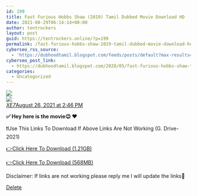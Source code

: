 ```yaml
---
id: 199
title: Fast Furious Hobbs Shaw (2019) Tamil Dubbed Movie Download HD
date: 2021-08-29T06:14:14+00:00
author: tentrockers
layout: post
guid: https://tentrockers.online/?p=199
permalink: /fast-furious-hobbs-shaw-2019-tamil-dubbed-movie-download-hd/
cyberseo_rss_source:
  - 'https://dubhoodtamil.blogspot.com/feeds/posts/default?max-results=150&start-index=301'
cyberseo_post_link:
  - https://dubhoodtamil.blogspot.com/2020/05/fast-furious-hobbs-shaw-tamil-.html
categories:
  - Uncategorized
---
```

<div class="media_block">
  <img src="https://1.bp.blogspot.com/-77UvTe4JXsQ/XsasDuMGuXI/AAAAAAAABMk/uY-9DTR4KxsNEnzc7yA0pIGXh2MYUHS3gCNcBGAsYHQ/s72-w512-h341-c/images%2B%252850%2529.jpeg" class="media_thumbnail" />
</div>

<div>
  <img src="https://1.bp.blogspot.com/-77UvTe4JXsQ/XsasDuMGuXI/AAAAAAAABMk/uY-9DTR4KxsNEnzc7yA0pIGXh2MYUHS3gCNcBGAsYHQ/w512-h341/images%2B%252850%2529.jpeg" class="ff-og-image-inserted" />
</div>

<div class="comment-header">
  <cite class="user"><a href="https://www.blogger.com/profile/10312936451801991126" rel="nofollow">XE7</a></cite><span class="icon user "></span><span class="datetime secondary-text"><a rel="nofollow" href="https://dubhoodtamil.blogspot.com/2020/05/fast-furious-hobbs-shaw-tamil-.html?showComment=1629969360861#c150494099303168626">August 26, 2021 at 2:46 PM</a></span>
</div>

<p class="comment-content">
  <b>✅ Hey here is the movie😉 ❤️</b>
</p>

❗Use This Links To Download If Above Links Are Not Working (G. Drive- 2021)

<a href="https://bit.ly/3xlYegz" rel="nofollow">👉Click Here To Download (1.21GB)</a>

<a href="https://bit.ly/3uKyn0e" rel="nofollow">👉Click Here To Download (568MB)</a>

Disclaimer: If links are not working please reply me I will update the links🙂

<span class="comment-actions secondary-text"><span class="item-control blog-admin blog-admin pid-1704147977"><a target="_self" href="https://www.blogger.com/delete-comment.g?blogID=127637919235788620&postID=150494099303168626" rel="noopener">Delete</a></span></span>